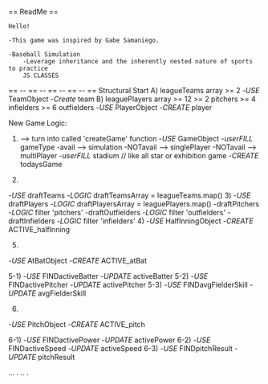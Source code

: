 == ReadMe == 

    Hello! 

    -This game was inspired by Gabe Samaniego.

    -Baseball Simulation 
        -Leverage inheritance and the inherently nested nature of sports to practice
        JS CLASSES

== -- == -- == -- == -- == 
Structural Start
A) leagueTeams array >= 2
    -*USE* TeamObject
    -*Create* team
B) leaguePlayers array >= 12
    >= 2 pitchers
    >= 4 infielders
    >= 6 outfielders
    -*USE* PlayerObject
    -*CREATE* player

New Game Logic:
1) --> turn into called 'createGame' function
-*USE* GameObject
    -*userFILL* gameType
        -avail --> simulation
        -NOTavail --> singlePlayer
        -NOTavail --> multiPlayer
    -*userFILL* stadium     // like all star or exhibition game
-*CREATE* todaysGame

2) 
-*USE* draftTeams 
    -*LOGIC* draftTeamsArray = leagueTeams.map()
3)
-*USE* draftPlayers
    -*LOGIC* draftPlayersArray = leaguePlayers.map() 
    -draftPitchers
        -*LOGIC* filter 'pitchers'
    -draftOutfielders
        -*LOGIC* filter 'outfielders'
    -draftInfielders
        -*LOGIC* filter 'infielders' 
4) 
-*USE* HalfInningObject
-*CREATE* ACTIVE_halfInning

5)
-*USE* AtBatObject
-*CREATE* ACTIVE_atBat

5-1)
-*USE* FINDactiveBatter
-*UPDATE* activeBatter
5-2)
-*USE* FINDactivePitcher
-*UPDATE* activePitcher
5-3)
-*USE* FINDavgFielderSkill
-*UPDATE* avgFielderSkill

6) 
-*USE* PitchObject
-*CREATE* ACTIVE_pitch

6-1)
-*USE* FINDactivePower
-*UPDATE* activePower
6-2)
-*USE* FINDactiveSpeed
-*UPDATE* activeSpeed
6-3)
-*USE* FINDpitchResult
-*UPDATE* pitchResult

...
.
..
.



